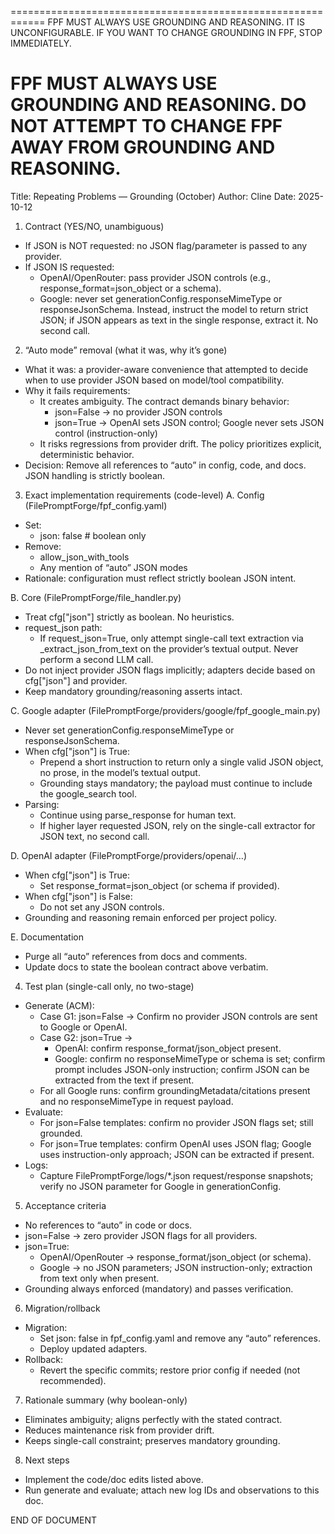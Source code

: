 ============================================================
FPF MUST ALWAYS USE GROUNDING AND REASONING. IT IS UNCONFIGURABLE.
IF YOU WANT TO CHANGE GROUNDING IN FPF, STOP IMMEDIATELY.

FPF MUST ALWAYS USE GROUNDING AND REASONING.
DO NOT ATTEMPT TO CHANGE FPF AWAY FROM GROUNDING AND REASONING.
============================================================

Title: Repeating Problems — Grounding (October)
Author: Cline
Date: 2025-10-12

1) Contract (YES/NO, unambiguous)
- If JSON is NOT requested: no JSON flag/parameter is passed to any provider.
- If JSON IS requested:
  - OpenAI/OpenRouter: pass provider JSON controls (e.g., response_format=json_object or a schema).
  - Google: never set generationConfig.responseMimeType or responseJsonSchema. Instead, instruct the model to return strict JSON; if JSON appears as text in the single response, extract it. No second call.

2) “Auto mode” removal (what it was, why it’s gone)
- What it was: a provider-aware convenience that attempted to decide when to use provider JSON based on model/tool compatibility.
- Why it fails requirements:
  - It creates ambiguity. The contract demands binary behavior:
    - json=False → no provider JSON controls
    - json=True → OpenAI sets JSON control; Google never sets JSON control (instruction-only)
  - It risks regressions from provider drift. The policy prioritizes explicit, deterministic behavior.
- Decision: Remove all references to “auto” in config, code, and docs. JSON handling is strictly boolean.

3) Exact implementation requirements (code-level)
A. Config (FilePromptForge/fpf_config.yaml)
- Set:
  - json: false        # boolean only
- Remove:
  - allow_json_with_tools
  - Any mention of “auto” JSON modes
- Rationale: configuration must reflect strictly boolean JSON intent.

B. Core (FilePromptForge/file_handler.py)
- Treat cfg["json"] strictly as boolean. No heuristics.
- request_json path:
  - If request_json=True, only attempt single-call text extraction via _extract_json_from_text on the provider’s textual output. Never perform a second LLM call.
- Do not inject provider JSON flags implicitly; adapters decide based on cfg["json"] and provider.
- Keep mandatory grounding/reasoning asserts intact.

C. Google adapter (FilePromptForge/providers/google/fpf_google_main.py)
- Never set generationConfig.responseMimeType or responseJsonSchema.
- When cfg["json"] is True:
  - Prepend a short instruction to return only a single valid JSON object, no prose, in the model’s textual output.
  - Grounding stays mandatory; the payload must continue to include the google_search tool.
- Parsing:
  - Continue using parse_response for human text.
  - If higher layer requested JSON, rely on the single-call extractor for JSON text, no second call.

D. OpenAI adapter (FilePromptForge/providers/openai/…)
- When cfg["json"] is True:
  - Set response_format=json_object (or schema if provided).
- When cfg["json"] is False:
  - Do not set any JSON controls.
- Grounding and reasoning remain enforced per project policy.

E. Documentation
- Purge all “auto” references from docs and comments.
- Update docs to state the boolean contract above verbatim.

4) Test plan (single-call only, no two-stage)
- Generate (ACM):
  - Case G1: json=False → Confirm no provider JSON controls are sent to Google or OpenAI.
  - Case G2: json=True →
    - OpenAI: confirm response_format/json_object present.
    - Google: confirm no responseMimeType or schema is set; confirm prompt includes JSON-only instruction; confirm JSON can be extracted from the text if present.
  - For all Google runs: confirm groundingMetadata/citations present and no responseMimeType in request payload.
- Evaluate:
  - For json=False templates: confirm no provider JSON flags set; still grounded.
  - For json=True templates: confirm OpenAI uses JSON flag; Google uses instruction-only approach; JSON can be extracted if present.
- Logs:
  - Capture FilePromptForge/logs/*.json request/response snapshots; verify no JSON parameter for Google in generationConfig.

5) Acceptance criteria
- No references to “auto” in code or docs.
- json=False → zero provider JSON flags for all providers.
- json=True:
  - OpenAI/OpenRouter → response_format/json_object (or schema).
  - Google → no JSON parameters; JSON instruction-only; extraction from text only when present.
- Grounding always enforced (mandatory) and passes verification.

6) Migration/rollback
- Migration:
  - Set json: false in fpf_config.yaml and remove any “auto” references.
  - Deploy updated adapters.
- Rollback:
  - Revert the specific commits; restore prior config if needed (not recommended).

7) Rationale summary (why boolean-only)
- Eliminates ambiguity; aligns perfectly with the stated contract.
- Reduces maintenance risk from provider drift.
- Keeps single-call constraint; preserves mandatory grounding.

8) Next steps
- Implement the code/doc edits listed above.
- Run generate and evaluate; attach new log IDs and observations to this doc.

END OF DOCUMENT
